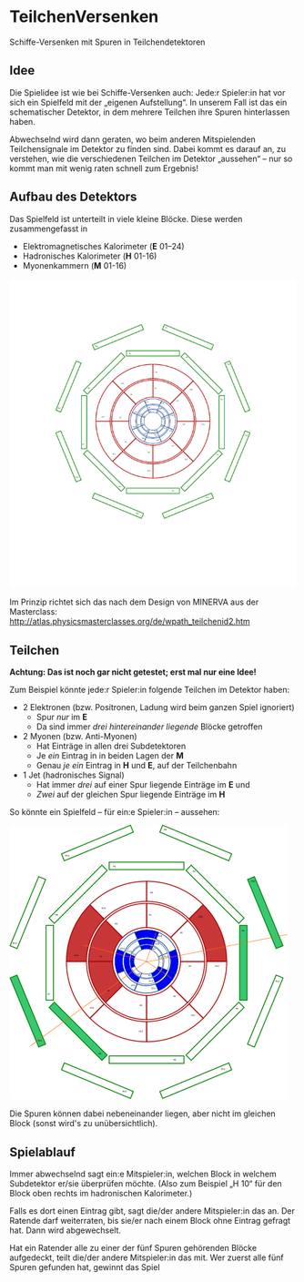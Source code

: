 TeilchenVersenken
=================

Schiffe-Versenken mit Spuren in Teilchendetektoren

Idee
----

Die Spielidee ist wie bei Schiffe-Versenken auch:
Jede:r Spieler:in hat vor sich ein Spielfeld mit der „eigenen Aufstellung“.
In unserem Fall ist das ein schematischer Detektor, in dem mehrere Teilchen ihre Spuren hinterlassen haben.

Abwechselnd wird dann geraten, wo beim anderen Mitspielenden Teilchensignale im Detektor zu finden sind.
Dabei kommt es darauf an, zu verstehen, wie die verschiedenen Teilchen im Detektor „aussehen“ – nur so kommt man mit wenig raten schnell zum Ergebnis!

Aufbau des Detektors
--------------------

Das Spielfeld ist unterteilt in viele kleine Blöcke.
Diese werden zusammengefasst in
* Elektromagnetisches Kalorimeter (__E__ 01–24)
* Hadronisches Kalorimeter (__H__ 01-16)
* Myonenkammern (__M__ 01-16)

![Spielfeld](https://raw.githubusercontent.com/pbielefeldt/TeilchenVersenken/main/det/det-00.png)

Im Prinzip richtet sich das nach dem Design von MINERVA aus der Masterclass: http://atlas.physicsmasterclasses.org/de/wpath_teilchenid2.htm

Teilchen
--------

__Achtung: Das ist noch gar nicht getestet; erst mal nur eine Idee!__

Zum Beispiel könnte jede:r Spieler:in folgende Teilchen im Detektor haben:
* 2 Elektronen (bzw. Positronen, Ladung wird beim ganzen Spiel ignoriert)
  * Spur *nur* im __E__
  * Da sind immer *drei hintereinander liegende* Blöcke getroffen
* 2 Myonen (bzw. Anti-Myonen)
  * Hat Einträge in allen drei Subdetektoren
  * Je *ein* Eintrag in in beiden Lagen der __M__
  * Genau *je ein* Eintrag in __H__ und __E__, auf der Teilchenbahn
* 1 Jet (hadronisches Signal)
  * Hat immer *drei* auf einer Spur liegende Einträge im __E__ und
  * *Zwei* auf der gleichen Spur liegende Einträge im __H__

So könnte ein Spielfeld – für ein:e Spieler:in – aussehen:

![Beispiel-Spielfeld](https://raw.githubusercontent.com/pbielefeldt/TeilchenVersenken/main/det/det-01.png)

Die Spuren können dabei nebeneinander liegen, aber nicht im gleichen Block (sonst wird's zu unübersichtlich).

Spielablauf
-----------

Immer abwechselnd sagt ein:e Mitspieler:in, welchen Block in welchem Subdetektor er/sie überprüfen möchte. 
(Also zum Beispiel „H 10“ für den Block oben rechts im hadronischen Kalorimeter.)

Falls es dort einen Eintrag gibt, sagt die/der andere Mitspieler:in das an.
Der Ratende darf weiterraten, bis sie/er nach einem Block ohne Eintrag gefragt hat.
Dann wird abgewechselt.

Hat ein Ratender alle zu einer der fünf Spuren gehörenden Blöcke aufgedeckt, teilt die/der andere Mitspieler:in das mit.
Wer zuerst alle fünf Spuren gefunden hat, gewinnt das Spiel

